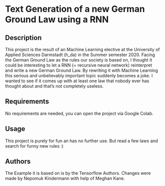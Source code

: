 # Text Generation of a new German Ground Law using a RNN

## Description

This project is the result of an Machine Learning elective at the University of Applied Sciences Darmstadt (h_da) in the Summer semester 2020.
Facing the German Ground Law as the rules our society is based on, I thought it could be interesting to let a RNN (= recursive neural network) reinterpret and write a new German Ground Law.
By rewriting it with Machine Learning this serious and unbelievably important topic suddenly becomes a joke.
I wanted to see if it comes up with at least one law that nobody ever has thought about and that’s not completely useless.

## Requirements

No requirements are needed, you can open the project via Google Colab.

## Usage

This project is purely for fun an has no further use. But read a few laws and search for funny new rules :)

## Authors

The Example it is based on is by the Tensorflow Authors.
Changes were made by Nepomuk Kindermann with help of Meghan Kane.